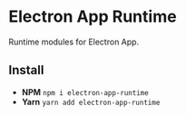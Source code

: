 # Electron App Runtime

Runtime modules for Electron App.

## Install

* **NPM** `npm i electron-app-runtime`
* **Yarn** `yarn add electron-app-runtime`
